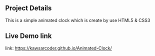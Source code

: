 ## Project Details
This is a simple animated clock which is create by use HTML5 & CSS3

## Live Demo link
link: https://kawsarcoder.github.io/Animated-Clock/
